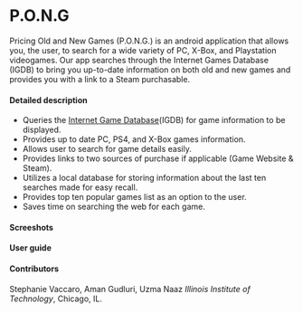# P.O.N.G
Pricing Old and New Games (P.O.N.G.) is an android application that allows  you, the user, to search for a wide variety of PC, X-Box, and Playstation videogames. Our app searches through the Internet Games Database (IGDB) to bring you up-to-date information on both old and new games and provides you with a link to a Steam purchasable. 

#### Detailed description
* Queries the [Internet Game Database](https://github.com/igdb/api-android-java)(IGDB) for game information to be displayed.
* Provides up to date PC, PS4, and X-Box games information.
* Allows user to search for game details easily.
* Provides links to two sources of purchase if applicable (Game Website  & Steam).
* Utilizes a local database for storing information about the last ten searches made for easy recall.
* Provides top ten popular games list as an option to the user.
* Saves time on searching the web for each game.

#### Screeshots

#### User guide

#### Contributors
Stephanie Vaccaro, Aman Gudluri, Uzma Naaz
_Illinois Institute of Technology_, Chicago, IL.
